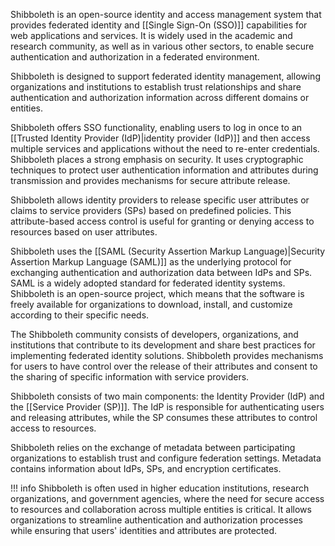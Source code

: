 Shibboleth is an open-source identity and access management system that provides federated identity and [[Single Sign-On (SSO)]] capabilities for web applications and services. It is widely used in the academic and research community, as well as in various other sectors, to enable secure authentication and authorization in a federated environment.

Shibboleth is designed to support federated identity management, allowing organizations and institutions to establish trust relationships and share authentication and authorization information across different domains or entities.

Shibboleth offers SSO functionality, enabling users to log in once to an [[Trusted Identity Provider (IdP)|identity provider (IdP)]] and then access multiple services and applications without the need to re-enter credentials. Shibboleth places a strong emphasis on security. It uses cryptographic techniques to protect user authentication information and attributes during transmission and provides mechanisms for secure attribute release.

Shibboleth allows identity providers to release specific user attributes or claims to service providers (SPs) based on predefined policies. This attribute-based access control is useful for granting or denying access to resources based on user attributes.

Shibboleth uses the [[SAML (Security Assertion Markup Language)|Security Assertion Markup Language (SAML)]] as the underlying protocol for exchanging authentication and authorization data between IdPs and SPs. SAML is a widely adopted standard for federated identity systems. Shibboleth is an open-source project, which means that the software is freely available for organizations to download, install, and customize according to their specific needs.

The Shibboleth community consists of developers, organizations, and institutions that contribute to its development and share best practices for implementing federated identity solutions. Shibboleth provides mechanisms for users to have control over the release of their attributes and consent to the sharing of specific information with service providers.

Shibboleth consists of two main components: the Identity Provider (IdP) and the [[Service Provider (SP)]]. The IdP is responsible for authenticating users and releasing attributes, while the SP consumes these attributes to control access to resources.

Shibboleth relies on the exchange of metadata between participating organizations to establish trust and configure federation settings. Metadata contains information about IdPs, SPs, and encryption certificates.

!!! info 
    Shibboleth is often used in higher education institutions, research organizations, and government agencies, where the need for secure access to resources and collaboration across multiple entities is critical. It allows organizations to streamline authentication and authorization processes while ensuring that users' identities and attributes are protected.
